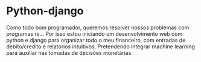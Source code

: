 # Python-django
Como todo bom programador, queremos resolver nossos problemas com programas rs... Por isso estou iniciando um desenvolvimento web com python e django para organizar todo o meu financeiro, com entradas de debito/credito e relatórios intuitivos. 
Pretendendo integrar machine learning para auxiliar nas tomadas de decisões monetárias.
